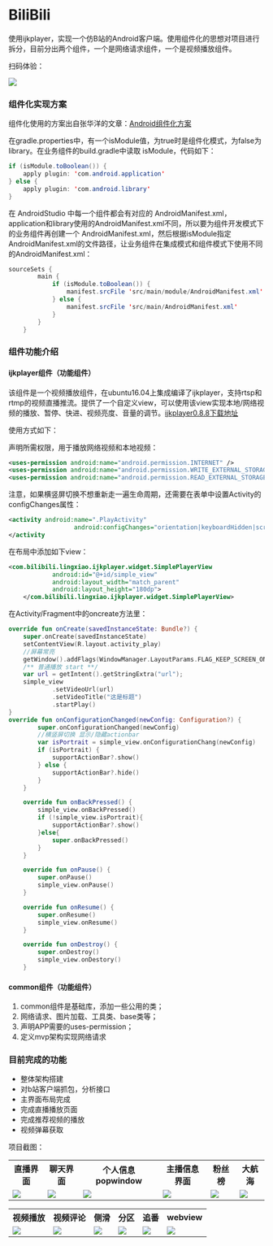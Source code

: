 # BiliBili

使用ijkplayer，实现一个仿B站的Android客户端。使用组件化的思想对项目进行拆分，目前分出两个组件，一个是网络请求组件，一个是视频播放组件。

扫码体验：

![](https://blog-1252348761.cos.ap-chengdu.myqcloud.com/http/bilibili/QRCode_258.png)





### 组件化实现方案

组件化使用的方案出自张华洋的文章：[Android组件化方案](https://blog.csdn.net/guiying712/article/details/55213884)

在gradle.properties中，有一个isModule值，为true时是组件化模式，为false为library。在业务组件的build.gradle中读取 isModule，代码如下：

```java
if (isModule.toBoolean()) {
    apply plugin: 'com.android.application'
} else {
    apply plugin: 'com.android.library'
}
```

在 AndroidStudio 中每一个组件都会有对应的 AndroidManifest.xml，application和library使用的AndroidManifest.xml不同，所以要为组件开发模式下的业务组件再创建一个 AndroidManifest.xml，然后根据isModule指定AndroidManifest.xml的文件路径，让业务组件在集成模式和组件模式下使用不同的AndroidManifest.xml：

```java
sourceSets {
        main {
            if (isModule.toBoolean()) {
                manifest.srcFile 'src/main/module/AndroidManifest.xml'
            } else {
                manifest.srcFile 'src/main/AndroidManifest.xml'
            }
        }
    }
```

### 组件功能介绍

#### ijkplayer组件（功能组件）

该组件是一个视频播放组件，在ubuntu16.04上集成编译了ijkplayer，支持rtsp和rtmp的视频直播推流。提供了一个自定义view，可以使用该view实现本地/网络视频的播放、暂停、快进、视频亮度、音量的调节。[ijkplayer0.8.8下载地址](!https://blog-1252348761.cos.ap-chengdu.myqcloud.com/camera/ijkplayer0.8.8-2019-02-20.zip )

使用方式如下：

声明所需权限，用于播放网络视频和本地视频：

```xml
<uses-permission android:name="android.permission.INTERNET" />  
<uses-permission android:name="android.permission.WRITE_EXTERNAL_STORAGE"/>
<uses-permission android:name="android.permission.READ_EXTERNAL_STORAGE"/>
```

注意，如果横竖屏切换不想重新走一遍生命周期，还需要在表单中设置Activity的configChanges属性：

```xml
<activity android:name=".PlayActivity"
                  android:configChanges="orientation|keyboardHidden|screenSize" >
</activity
```



在布局中添加如下view：

```xml
<com.bilibili.lingxiao.ijkplayer.widget.SimplePlayerView
            android:id="@+id/simple_view"
            android:layout_width="match_parent"
            android:layout_height="180dp">
    </com.bilibili.lingxiao.ijkplayer.widget.SimplePlayerView>
```

在Activity/Fragment中的oncreate方法里：

```kotlin
override fun onCreate(savedInstanceState: Bundle?) {
    super.onCreate(savedInstanceState)
    setContentView(R.layout.activity_play)
    //屏幕常亮
	getWindow().addFlags(WindowManager.LayoutParams.FLAG_KEEP_SCREEN_ON)
	/** 普通播放 start **/
	var url = getIntent().getStringExtra("url");
	simple_view
            .setVideoUrl(url)
            .setVideoTitle("这是标题")
            .startPlay()
}
override fun onConfigurationChanged(newConfig: Configuration?) {
        super.onConfigurationChanged(newConfig)
        //横竖屏切换 显示/隐藏actionbar
        var isPortrait = simple_view.onConfigurationChang(newConfig)
        if (isPortrait) {
            supportActionBar?.show()
        } else {
            supportActionBar?.hide()
        }
    }

    override fun onBackPressed() {
        simple_view.onBackPressed()
        if (!simple_view.isPortrait){
            supportActionBar?.show()
        }else{
            super.onBackPressed()
        }
    }

    override fun onPause() {
        super.onPause()
        simple_view.onPause()
    }

    override fun onResume() {
        super.onResume()
        simple_view.onResume()
    }

    override fun onDestroy() {
        super.onDestroy()
        simple_view.onDestory()
    }
```



#### common组件（功能组件）

1. common组件是基础库，添加一些公用的类；
2. 网络请求、图片加载、工具类、base类等；
3. 声明APP需要的uses-permission；
4. 定义mvp架构实现网络请求



### 目前完成的功能

- 整体架构搭建
- 对b站客户端抓包，分析接口
- 主界面布局完成
- 完成直播播放页面
- 完成推荐视频的播放
- 视频弹幕获取



项目截图：


<table>
	<tr>
		<th>直播界面</th>
		<th>聊天界面</th>
		<th>个人信息popwindow</th>
		<th>主播信息界面</th>
		<th>粉丝榜</th>
		<th>大航海</th>
	</tr>
	<tr>
		  <td>
			  <img src="https://blog-1252348761.cos.ap-chengdu.myqcloud.com/http/bilibili/Screenshot_2019-04-28-17-23-55-347_com.bilibili.lingxiao.png"/>
		  </td>
		  <td>
			  <img src="https://blog-1252348761.cos.ap-chengdu.myqcloud.com/http/bilibili/Screenshot_2019-04-28-17-24-08-833_com.bilibili.lingxiao.png"/>
		  </td>
		  <td>
			  <img src="https://blog-1252348761.cos.ap-chengdu.myqcloud.com/http/bilibili/Screenshot_2019-04-28-17-24-17-260_com.bilibili.lingxiao.png"/>
      </td>
		  <td>
			  <img src="https://blog-1252348761.cos.ap-chengdu.myqcloud.com/http/bilibili/Screenshot_2019-04-28-17-24-27-253_com.bilibili.lingxiao.png"/>
		  </td>
		  <td>
			  <img src="https://blog-1252348761.cos.ap-chengdu.myqcloud.com/http/bilibili/Screenshot_2019-04-28-17-24-35-335_com.bilibili.lingxiao.png"/>
		  </td>
		  <td>
			  <img src="https://blog-1252348761.cos.ap-chengdu.myqcloud.com/http/bilibili/Screenshot_2019-04-28-17-24-46-649_com.bilibili.lingxiao.png"/>
		  </td>
	</tr>
</table>





<table>
	<tr>
		<th>视频播放</th>
		<th>视频评论</th>
		<th>侧滑</th>
		<th>分区</th>
		<th>追番</th>
		<th>webview</th>
	</tr>
	<tr>
		  <td>
			  <img src="https://blog-1252348761.cos.ap-chengdu.myqcloud.com/http/bilibili/Screenshot_2019-04-28-17-25-12-073_com.bilibili.lingxiao.png"/>
		  </td>
		  <td>
			  <img src="https://blog-1252348761.cos.ap-chengdu.myqcloud.com/http/bilibili/Screenshot_2019-04-28-17-25-16-370_com.bilibili.lingxiao.png"/>
		  </td>
		  <td>
			  <img src="https://blog-1252348761.cos.ap-chengdu.myqcloud.com/http/bilibili/Screenshot_2019-04-28-17-25-29-487_com.bilibili.lingxiao.png"/>
      </td>
		  <td>
			  <img src="https://blog-1252348761.cos.ap-chengdu.myqcloud.com/http/bilibili/Screenshot_2019-04-28-17-32-27-197_com.bilibili.lingxiao.png"/>
		  </td>
		  <td>
			  <img src="https://blog-1252348761.cos.ap-chengdu.myqcloud.com/http/bilibili/Screenshot_2019-04-28-17-32-34-114_com.bilibili.lingxiao.png"/>
		  </td>
		  <td>
			  <img src="https://blog-1252348761.cos.ap-chengdu.myqcloud.com/http/bilibili/Screenshot_2019-04-28-17-33-13-842_com.bilibili.lingxiao.png"/>
		  </td>
	</tr>
</table>

